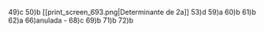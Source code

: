 
49)c
50)b [[print_screen_693.png|Determinante de 2a]]
53)d 
59)a
60)b
61)b
62)a 
66)anulada -
68)c 
69)b
71)b 
72)b

